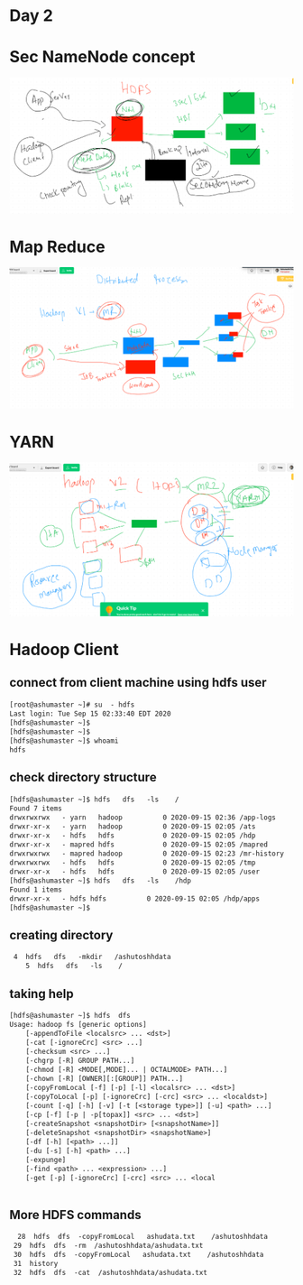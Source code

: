 #  Day 2 
# Sec NameNode  concept 

<img src="secnn.png">

# Map Reduce 

<img src="mr.png">

# YARN 

<img src="yarn.png">

# Hadoop Client 

## connect from client machine using hdfs user

```
[root@ashumaster ~]# su  - hdfs  
Last login: Tue Sep 15 02:33:40 EDT 2020
[hdfs@ashumaster ~]$ 
[hdfs@ashumaster ~]$ 
[hdfs@ashumaster ~]$ whoami
hdfs

```

##  check directory structure

```
[hdfs@ashumaster ~]$ hdfs   dfs   -ls    /
Found 7 items
drwxrwxrwx   - yarn   hadoop          0 2020-09-15 02:36 /app-logs
drwxr-xr-x   - yarn   hadoop          0 2020-09-15 02:05 /ats
drwxr-xr-x   - hdfs   hdfs            0 2020-09-15 02:05 /hdp
drwxr-xr-x   - mapred hdfs            0 2020-09-15 02:05 /mapred
drwxrwxrwx   - mapred hadoop          0 2020-09-15 02:23 /mr-history
drwxrwxrwx   - hdfs   hdfs            0 2020-09-15 02:05 /tmp
drwxr-xr-x   - hdfs   hdfs            0 2020-09-15 02:05 /user
[hdfs@ashumaster ~]$ hdfs   dfs   -ls    /hdp 
Found 1 items
drwxr-xr-x   - hdfs hdfs          0 2020-09-15 02:05 /hdp/apps
[hdfs@ashumaster ~]$ 

```

## creating directory 

```
 4  hdfs   dfs   -mkdir   /ashutoshhdata 
    5  hdfs   dfs   -ls    /

```

## taking help 

```
[hdfs@ashumaster ~]$ hdfs  dfs  
Usage: hadoop fs [generic options]
	[-appendToFile <localsrc> ... <dst>]
	[-cat [-ignoreCrc] <src> ...]
	[-checksum <src> ...]
	[-chgrp [-R] GROUP PATH...]
	[-chmod [-R] <MODE[,MODE]... | OCTALMODE> PATH...]
	[-chown [-R] [OWNER][:[GROUP]] PATH...]
	[-copyFromLocal [-f] [-p] [-l] <localsrc> ... <dst>]
	[-copyToLocal [-p] [-ignoreCrc] [-crc] <src> ... <localdst>]
	[-count [-q] [-h] [-v] [-t [<storage type>]] [-u] <path> ...]
	[-cp [-f] [-p | -p[topax]] <src> ... <dst>]
	[-createSnapshot <snapshotDir> [<snapshotName>]]
	[-deleteSnapshot <snapshotDir> <snapshotName>]
	[-df [-h] [<path> ...]]
	[-du [-s] [-h] <path> ...]
	[-expunge]
	[-find <path> ... <expression> ...]
	[-get [-p] [-ignoreCrc] [-crc] <src> ... <local
  
  ```
  
  ## More HDFS commands
  
  ```
    28  hdfs  dfs  -copyFromLocal   ashudata.txt    /ashutoshhdata
   29  hdfs  dfs  -rm  /ashutoshhdata/ashudata.txt
   30  hdfs  dfs  -copyFromLocal   ashudata.txt    /ashutoshhdata
   31  history 
   32  hdfs  dfs  -cat  /ashutoshhdata/ashudata.txt
   ```
   
